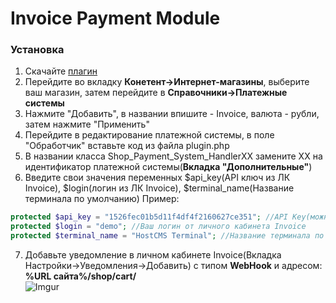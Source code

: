 <h1>Invoice Payment Module</h1>

<h3>Установка</h3>

1. Скачайте [плагин](https://github.com/Invoice-LLC/Invoice.Module.HostCMS/archive/master.zip)
2. Перейдите во вкладку **Конетент->Интернет-магазины**, выберите ваш магазин, затем перейдите в **Справочники->Платежные системы**
3. Нажмите "Добавить", в названии впишите - Invoice, валюта - рубли, затем нажмите "Применить"
4. Перейдите в редактирование платежной системы, в поле "Обработчик" вставьте код из файла plugin.php
5. В названии класса Shop_Payment_System_HandlerXX замените XX на идентификатор платежной системы(**Вкладка "Дополнительные"**)
6. Введите свои значения переменных $api_key(API ключ из ЛК Invoice), $login(логин из ЛК Invoice), $terminal_name(Название терминала по умолчанию)
Пример:
```php
protected $api_key = "1526fec01b5d11f4df4f2160627ce351"; //API Key(можно получить в ЛК Invoice)
protected $login = "demo"; //Ваш логин от личного кабинета Invoice
protected $terminal_name = "HostCMS Terminal"; //Название терминала по умолчанию(Н-р: "Магазин на диване")
```
7. Добавьте уведомление в личном кабинете Invoice(Вкладка Настройки->Уведомления->Добавить)
   с типом **WebHook** и адресом: **%URL сайта%/shop/cart/**<br>
   ![Imgur](https://imgur.com/lMmKhj1.png)
